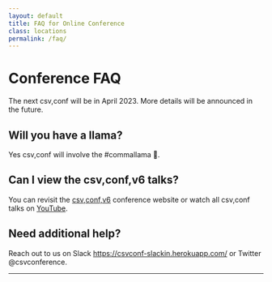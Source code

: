 ```yaml
---
layout: default
title: FAQ for Online Conference
class: locations
permalink: /faq/
---
```


# Conference FAQ

The next csv,conf will be in April 2023. More details will be announced in the future.

## Will you have a llama?

Yes csv,conf will involve the #commallama 🦙.

## Can I view the csv,conf,v6 talks?

You can revisit the <a href="/2021/" title="csv,conf,v6 site">csv,conf,v6</a> conference website or watch all csv,conf talks on <a href="https://www.youtube.com/channel/UCWq7JfT4PJrCZLmxSOVJOww" title="csv,conf YouTube Channel">YouTube</a>.

## Need additional help?
Reach out to us on Slack <https://csvconf-slackin.herokuapp.com/> or Twitter @csvconference.

***